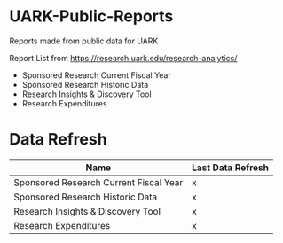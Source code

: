 # UARK-Public-Reports
Reports made from public data for UARK


Report List from https://research.uark.edu/research-analytics/

- Sponsored Research Current Fiscal Year
- Sponsored Research Historic Data
- Research Insights & Discovery Tool
- Research Expenditures

# Data Refresh

| Name | Last Data Refresh  |
| ------- | --- | 
| Sponsored Research Current Fiscal Year | x |
| Sponsored Research Historic Data | x |
| Research Insights & Discovery Tool | x |
| Research Expenditures | x |

